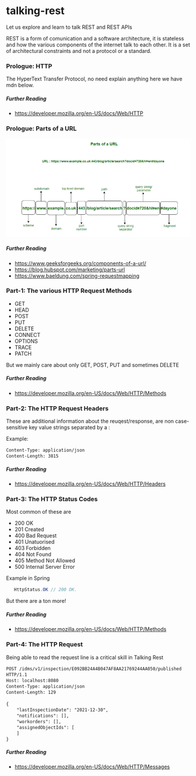 # talking-rest
Let us explore and learn to talk REST and REST APIs

REST is a form of comunication and a software architecture, it is stateless and how the various components of the internet talk to each other.
It is a set of architectural constraints and not a protocol or a standard.

### Prologue: HTTP

The HyperText Transfer Protocol, no need explain anything here we have mdn below.

##### Further Reading
 - https://developer.mozilla.org/en-US/docs/Web/HTTP

### Prologue: Parts of a URL

![Parts of a URL](https://github.com/StillSomehowSane/talking-rest/blob/main/image/urldiag.PNG)

##### Further Reading
 - https://www.geeksforgeeks.org/components-of-a-url/
 - https://blog.hubspot.com/marketing/parts-url
 - https://www.baeldung.com/spring-requestmapping

### Part-1: The various HTTP Request Methods
- GET
- HEAD
- POST
- PUT
- DELETE
- CONNECT
- OPTIONS
- TRACE
- PATCH

But we mainly care about only GET, POST, PUT and sometimes DELETE

##### Further Reading
 - https://developer.mozilla.org/en-US/docs/Web/HTTP/Methods

### Part-2: The HTTP Request Headers
These are additional information about the reuqest/response, are non case-sensitive key value strings separated by a :

Example:
``` HTTP
Content-Type: application/json
Content-Length: 3815
```

##### Further Reading
 - https://developer.mozilla.org/en-US/docs/Web/HTTP/Headers


### Part-3: The HTTP Status Codes
Most common of these are
 - 200 OK
 - 201 Created
 - 400 Bad Request
 - 401 Unatuorised
 - 403 Forbidden
 - 404 Not Found
 - 405 Method Not Allowed
 - 500 Internal Server Error

Example in Spring
``` java
   HttpStatus.OK // 200 OK.
```

But there are a ton more!

##### Further Reading
 - https://developer.mozilla.org/en-US/docs/Web/HTTP/Methods

### Part-4: The HTTP Request
Being able to read the request line is a critical skill in Talking Rest

``` HTTP
POST /idms/v1/inspection/E092BB24A4B047AF8AA21769244AA050/published HTTP/1.1
Host: localhost:8080
Content-Type: application/json
Content-Length: 129

{
    "lastInspectionDate": "2021-12-30",
    "notifications": [],
    "workorders": [],
    "assignedObjectIds": [
    ]
}
```

##### Further Reading
 - https://developer.mozilla.org/en-US/docs/Web/HTTP/Messages
